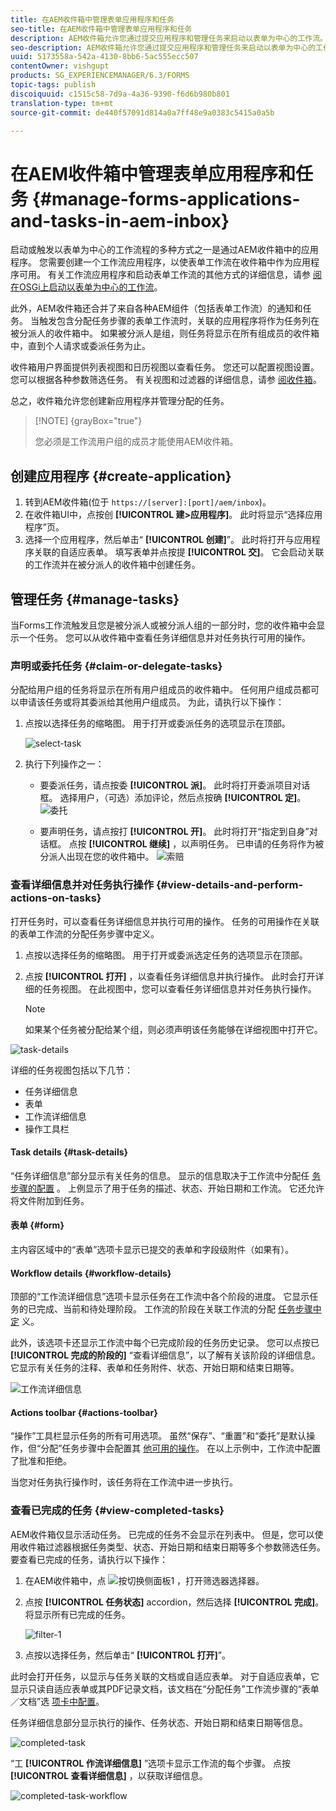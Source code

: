 ```yaml
---
title: 在AEM收件箱中管理表单应用程序和任务
seo-title: 在AEM收件箱中管理表单应用程序和任务
description: AEM收件箱允许您通过提交应用程序和管理任务来启动以表单为中心的工作流。
seo-description: AEM收件箱允许您通过提交应用程序和管理任务来启动以表单为中心的工作流。
uuid: 5173558a-542a-4130-8bb6-5ac555ecc507
contentOwner: vishgupt
products: SG_EXPERIENCEMANAGER/6.3/FORMS
topic-tags: publish
discoiquuid: c1515c58-7d9a-4a36-9390-f6d6b980b801
translation-type: tm+mt
source-git-commit: de440f57091d814a0a7ff48e9a0383c5415a0a5b

---
```



# 在AEM收件箱中管理表单应用程序和任务 {#manage-forms-applications-and-tasks-in-aem-inbox}

启动或触发以表单为中心的工作流程的多种方式之一是通过AEM收件箱中的应用程序。 您需要创建一个工作流应用程序，以使表单工作流在收件箱中作为应用程序可用。 有关工作流应用程序和启动表单工作流的其他方式的详细信息，请参 [阅在OSGi上启动以表单为中心的工作流](/help/forms/using/aem-forms-workflow.md#launch)。

此外，AEM收件箱还合并了来自各种AEM组件（包括表单工作流）的通知和任务。 当触发包含分配任务步骤的表单工作流时，关联的应用程序将作为任务列在被分派人的收件箱中。 如果被分派人是组，则任务将显示在所有组成员的收件箱中，直到个人请求或委派任务为止。

收件箱用户界面提供列表视图和日历视图以查看任务。 您还可以配置视图设置。 您可以根据各种参数筛选任务。 有关视图和过滤器的详细信息，请参 [阅收件箱](/help/sites-authoring/inbox.md)。

总之，收件箱允许您创建新应用程序并管理分配的任务。

>[!NOTE] {grayBox=&quot;true&quot;}
>
>您必须是工作流用户组的成员才能使用AEM收件箱。

## 创建应用程序 {#create-application}

1. 转到AEM收件箱(位于 `https://[server]:[port]/aem/inbox`)。
1. 在收件箱UI中，点按创 **[!UICONTROL 建>应用程序]**。 此时将显示“选择应用程序”页。
1. 选择一个应用程序，然后单击“ **[!UICONTROL 创建]**”。 此时将打开与应用程序关联的自适应表单。 填写表单并点按提 **[!UICONTROL 交]**。 它会启动关联的工作流并在被分派人的收件箱中创建任务。

## 管理任务 {#manage-tasks}

当Forms工作流触发且您是被分派人或被分派人组的一部分时，您的收件箱中会显示一个任务。 您可以从收件箱中查看任务详细信息并对任务执行可用的操作。

### 声明或委托任务 {#claim-or-delegate-tasks}

分配给用户组的任务将显示在所有用户组成员的收件箱中。 任何用户组成员都可以申请该任务或将其委派给其他用户组成员。 为此，请执行以下操作：

1. 点按以选择任务的缩略图。 用于打开或委派任务的选项显示在顶部。

   ![select-task](assets/select-task.png)

1. 执行下列操作之一：

   * 要委派任务，请点按委 **[!UICONTROL 派]**。 此时将打开委派项目对话框。 选择用户，（可选）添加评论，然后点按确 **[!UICONTROL 定]**。
   ![委托](assets/delegate.png)

   * 要声明任务，请点按打 **[!UICONTROL 开]**。 此时将打开“指定到自身”对话框。 点按 **[!UICONTROL 继续]** ，以声明任务。 已申请的任务将作为被分派人出现在您的收件箱中。
   ![索赔](assets/claim.png)

### 查看详细信息并对任务执行操作 {#view-details-and-perform-actions-on-tasks}

打开任务时，可以查看任务详细信息并执行可用的操作。 任务的可用操作在关联的表单工作流的分配任务步骤中定义。

1. 点按以选择任务的缩略图。 用于打开或委派选定任务的选项显示在顶部。
1. 点按 **[!UICONTROL 打开]** ，以查看任务详细信息并执行操作。 此时会打开详细的任务视图。 在此视图中，您可以查看任务详细信息并对任务执行操作。

   >[!NOTE]
   >
   >如果某个任务被分配给某个组，则必须声明该任务能够在详细视图中打开它。

![task-details](assets/task-details.png)

详细的任务视图包括以下几节：

* 任务详细信息
* 表单
* 工作流详细信息
* 操作工具栏

#### Task details {#task-details}

“任务详细信息”部分显示有关任务的信息。 显示的信息取决于工作流中分配任 [务步骤的配置](/help/sites-developing/workflows-step-ref.md) 。 上例显示了用于任务的描述、状态、开始日期和工作流。 它还允许将文件附加到任务。

#### 表单 {#form}

主内容区域中的“表单”选项卡显示已提交的表单和字段级附件（如果有）。

#### Workflow details {#workflow-details}

顶部的“工作流详细信息”选项卡显示任务在工作流中各个阶段的进度。 它显示任务的已完成、当前和待处理阶段。 工作流的阶段在关联工作流的分配 [任务步骤中定](/help/sites-developing/workflows-step-ref.md) 义。

此外，该选项卡还显示工作流中每个已完成阶段的任务历史记录。 您可以点按已 **[!UICONTROL 完成的阶段的]** “查看详细信息”，以了解有关该阶段的详细信息。 它显示有关任务的注释、表单和任务附件、状态、开始日期和结束日期等。

![工作流详细信息](assets/workflow-details.png)

#### Actions toolbar {#actions-toolbar}

“操作”工具栏显示任务的所有可用选项。 虽然“保存”、“重置”和“委托”是默认操作，但“分配”任务步骤中会配置其 [他可用的操作](/help/sites-developing/workflows-step-ref.md)。 在以上示例中，工作流中配置了批准和拒绝。

当您对任务执行操作时，该任务将在工作流中进一步执行。

### 查看已完成的任务 {#view-completed-tasks}

AEM收件箱仅显示活动任务。 已完成的任务不会显示在列表中。 但是，您可以使用收件箱过滤器根据任务类型、状态、开始日期和结束日期等多个参数筛选任务。 要查看已完成的任务，请执行以下操作：

1. 在AEM收件箱中，点 ![按切换侧面板1](assets/toggle-side-panel1.png) ，打开筛选器选择器。
1. 点按 **[!UICONTROL 任务状态]** accordion，然后选择 **[!UICONTROL 完成]**。 将显示所有已完成的任务。

   ![filter-1](assets/filter-1.png)

1. 点按以选择任务，然后单击“ **[!UICONTROL 打开]**”。

此时会打开任务，以显示与任务关联的文档或自适应表单。 对于自适应表单，它显示只读自适应表单或其PDF记录文档，该文档在“分配任务”工作流步骤的“表单／文档”选 [项卡中配置](/help/sites-developing/workflows-step-ref.md)。

任务详细信息部分显示执行的操作、任务状态、开始日期和结束日期等信息。

![completed-task](assets/completed-task.png)

“工 **[!UICONTROL 作流详细信息]** ”选项卡显示工作流的每个步骤。 点按 **[!UICONTROL 查看详细信息]** ，以获取详细信息。

![completed-task-workflow](assets/completed-task-workflow.png)

